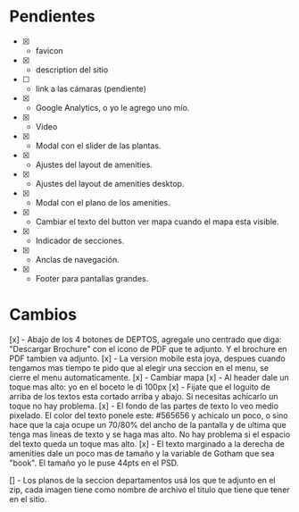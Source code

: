 # Pendientes

- [x] - favicon
- [x] - description del sitio
- [ ] - link a las cámaras (pendiente)
- [x] - Google Analytics, o yo le agrego uno mío.
- [x] - Video
- [x] - Modal con el slider de las plantas.
- [x] - Ajustes del layout de amenities.
- [x] - Ajustes del layout de amenities desktop.
- [x] - Modal con el plano de los amenities.
- [x] - Cambiar el texto del button ver mapa cuando el mapa esta visible.
- [x] - Indicador de secciones.
- [x] - Anclas de navegación.
- [x] - Footer para pantallas grandes.

# Cambios
[x] - Abajo de los 4 botones de DEPTOS, agregale uno centrado que diga: "Descargar Brochure" con el icono de PDF que te adjunto. Y el brochure en PDF tambien va adjunto.
[x] - La version mobile esta joya, despues cuando tengamos mas tiempo te pido que al elegir una seccion en el menu, se cierre el menu automaticamente.
[x] - Cambiar mapa
[x] - Al header dale un toque mas alto: yo en el boceto le di 100px
[x] - Fijate que el loguito de arriba de los textos esta cortado arriba y abajo. Si necesitas achicarlo un toque no hay problema.
[x] - El fondo de las partes de texto lo veo medio pixelado. El color del texto ponele este: #565656 y achicalo un poco, o sino hace que la caja ocupe un 70/80% del ancho de la pantalla y de ultima que tenga mas lineas de texto y se haga mas alto. No hay problema si el espacio del texto queda un toque mas alto.
[x] - El texto marginado a la derecha de amenities dale un poco mas de tamaño y la variable de Gotham que sea "book". El tamaño yo le puse 44pts en el PSD.




[] - Los planos de la seccion departamentos usá los que te adjunto en el zip, cada imagen tiene como nombre de archivo el titulo que tiene que tener en el sitio.



